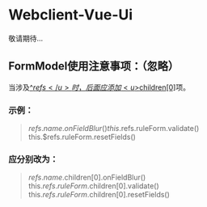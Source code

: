 # Webclient-Vue-Ui

敬请期待...


## FormModel使用注意事项：（忽略）

当涉及<u>^$refs</u>时，后面应添加<u>$children[0]</u>项。  
### 示例：
> $refs.name.onFieldBlur()  
> this.$refs.ruleForm.validate()   
> this.$refs.ruleForm.resetFields()  

### 应分别改为：

> $refs.name.$children[0].onFieldBlur()  
> this.$refs.ruleForm.$children[0].validate()   
> this.$refs.ruleForm.$children[0].resetFields()  